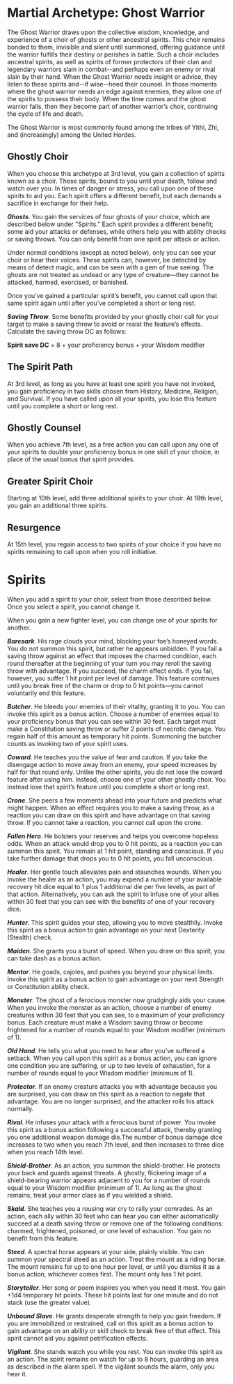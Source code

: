 # Martial Archetype: Ghost Warrior
The Ghost Warrior draws upon the collective wisdom, knowledge, and experience of a choir of ghosts or other ancestral spirits. This choir remains bonded to them, invisible and silent until summoned, offering guidance until the warrior fulfills their destiny or perishes in battle. Such a choir includes ancestral spirits, as well as spirits of former protectors of their clan and legendary warriors slain in combat--and perhaps even an enemy or rival slain by their hand. When the Ghost Warrior needs insight or advice, they listen to these spirits and--if wise--heed their counsel. In those moments where the ghost warrior needs an edge against enemies, they allow one of the spirits to possess their body. When the time comes and the ghost warrior falls, then they become part of another warrior’s choir, continuing the cycle of life and death.

The Ghost Warrior is most commonly found among the tribes of Yithi, Zhi, and (increasingly) among the United Hordes.

## Ghostly Choir
When you choose this archetype at 3rd level, you gain a collection of spirits known as a choir. These spirits, bound to you until your death, follow and watch over you. In times of danger or stress, you call upon one of these spirits to aid you. Each spirit offers a different benefit, but each demands a sacrifice in exchange for their help.

***Ghosts***. You gain the services of four ghosts of your choice, which are described below under "Spirits." Each spirit provides a different benefit; some aid your attacks or defenses, while others help you with ability checks or saving throws. You can only benefit from one spirit per attack or action.

Under normal conditions (except as noted below), only you can see your choir or hear their voices. These spirits can, however, be detected by means of detect magic, and can be seen with a  gem of true seeing. The ghosts are not treated as undead or any type of creature—they cannot be attacked, harmed, exorcised, or banished.

Once you’ve gained a particular spirit’s benefit, you cannot call upon that same spirit again until after you’ve completed a short or long rest.

***Saving Throw***. Some benefits provided by your ghostly choir call for your target to make a saving throw to avoid or resist the feature’s effects. Calculate the saving throw DC as follows:

**Spirit save DC** = 8 + your proficiency bonus + your Wisdom modifier

## The Spirit Path
At 3rd level, as long as you have at least one spirit you have not invoked, you gain proficiency in two skills chosen from History, Medicine, Religion, and Survival. If you have called upon all your spirits, you lose this feature until you complete a short or long rest.

## Ghostly Counsel
When you achieve 7th level, as a free action you can call upon any one of your spirits to double your proficiency bonus in one skill of your choice, in place of the usual bonus that spirit provides.

## Greater Spirit Choir
Starting at 10th level, add three additional spirits to your choir. At 18th level, you gain an additional three spirits.

## Resurgence
At 15th level, you regain access to two spirits of your choice if you have no spirits remaining to call upon when you roll initiative.

# Spirits
When you add a spirit to your choir, select from those described below. Once you select a spirit, you cannot change it. 

When you gain a new fighter level, you can change one of your spirits for another.

***Baresark***. His rage clouds your mind, blocking your foe’s honeyed words. You do not summon this spirit, but rather he appears unbidden. If you fail a saving throw against an effect that imposes the charmed condition, each round thereafter at the beginning of your turn you may reroll the saving throw with advantage. If you succeed, the charm effect ends. If you fail, however, you suffer 1 hit point per level of damage. This feature continues until you break free of the charm or drop to 0 hit points—you cannot voluntarily end this feature.

***Butcher***. He bleeds your enemies of their vitality, granting it to you. You can invoke this spirit as a bonus action. Choose a number of enemies equal to your proficiency bonus that you can see within 30 feet. Each target must make a Constitution saving throw or suffer 2 points of necrotic damage. You regain half of this amount as temporary hit points. Summoning the butcher counts as invoking two of your spirit uses.

***Coward***. He teaches you the value of fear and caution. If you take the disengage action to move away from an enemy, your speed increases by half for that round only. Unlike the other spirits, you do not lose the coward feature after using him. Instead, choose one of your other ghostly choir. You instead lose that spirit’s feature until you complete a short or long rest.

***Crone***. She peers a few moments ahead into your future and predicts what might happen. When an effect requires you to make a saving throw, as a reaction you can draw on this spirit and have advantage on that saving throw. If you cannot take a reaction, you cannot call upon the crone.

***Fallen Hero***. He bolsters your reserves and helps you overcome hopeless odds. When an attack would drop you to 0 hit points, as a reaction you can summon this spirit. You remain at 1 hit point, standing and conscious. If you take further damage that drops you to 0 hit points, you fall unconscious.

***Healer***. Her gentle touch alleviates pain and staunches wounds. When you invoke the healer as an action, you may expend a number of your available recovery hit dice equal to 1 plus 1  additional die per five levels, as part of that action. Alternatively, you can ask the spirit to infuse one of your allies within 30 feet that you can see with the benefits of one of your recovery dice.

***Hunter***. This spirit guides your step, allowing you to move stealthily. Invoke this spirit as a bonus action to gain advantage on your next Dexterity (Stealth) check.

***Maiden***. She grants you a burst of speed. When you draw on this spirit, you can take dash as a bonus action.

***Mentor***. He goads, cajoles, and pushes you beyond your physical limits. Invoke this spirit as a bonus action to gain advantage on your next Strength or Constitution ability check.

***Monster***. The ghost of a ferocious monster now grudgingly aids your cause. When you invoke the monster as an action, choose a number of enemy creatures within 30 feet that you can see, to a maximum of your proficiency bonus. Each creature must make a Wisdom saving throw or become frightened for a number of rounds equal to your Wisdom modifier (minimum of 1).

***Old Hand***. He tells you what you need to hear after you’ve suffered a setback. When you call upon this spirit as a bonus action, you can ignore one condition you are suffering, or up to two levels of exhaustion, for a number of rounds equal to your Wisdom modifier (minimum of 1).

***Protector***. If an enemy creature attacks you with advantage because you are surprised, you can draw on this spirit as a reaction to negate that advantage. You are no longer surprised, and the attacker rolls his attack normally.

***Rival***. He infuses your attack with a ferocious burst of power. You invoke this spirit as a bonus action following a successful attack, thereby granting you one additional weapon damage die.The number of bonus damage dice increases to two when you reach 7th level, and then increases to three dice when you reach 14th level.

***Shield-Brother***. As an action, you summon the shield-brother. He protects your back and guards against threats. A ghostly, flickering image of a shield-bearing warrior appears adjacent to you for a number of rounds equal to your Wisdom modifier (minimum of 1). As long as the ghost remains, treat your armor class as if you wielded a shield.

***Skald***. She teaches you a rousing war cry to rally your comrades. As an action, each ally within 30 feet who can hear you can either automatically succeed at a death saving throw or remove one of the following conditions: charmed, frightened, poisoned, or one level of exhaustion. You gain no benefit from this feature.

***Steed***. A spectral horse appears at your side, plainly visible. You can summon your spectral steed as an action. Treat the mount as a riding horse. The mount remains for up to one hour per level, or until you dismiss it as a bonus action, whichever comes first. The mount only has 1 hit
point.

***Storyteller***. Her song or poem inspires you when you need it most. You gain +1d4 temporary hit points. These hit points last for one minute and do not stack (use the greater value).

***Unbound Slave***. He grants desperate strength to help you gain freedom. If you are immobilized or restrained, call on this spirit as a bonus action to gain advantage on an ability or skill check to break free of that effect. This spirit cannot aid you against petrification effects.

***Vigilant***. She stands watch you while you rest. You can invoke this spirit as an action. The spirit remains on watch for up to 8 hours, guarding an area as described in the alarm spell. If the vigilant sounds the alarm, only you hear it. 
